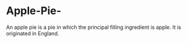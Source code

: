 # Apple-Pie-

An apple pie is a pie in which the principal filling ingredient is apple. It is originated in England.

